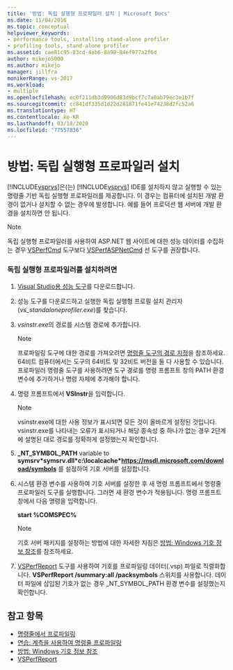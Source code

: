 ```yaml
---
title: '방법: 독립 실행형 프로파일러 설치 | Microsoft Docs'
ms.date: 11/04/2016
ms.topic: conceptual
helpviewer_keywords:
- performance tools, installing stand-alone profiler
- profiling tools, stand-alone profiler
ms.assetid: cae81c95-83cd-4ab6-8a98-84ef977a2f6d
author: mikejo5000
ms.author: mikejo
manager: jillfra
monikerRange: vs-2017
ms.workload:
- multiple
ms.openlocfilehash: ec0f211db3d9906d83d9bcf7c7a0ab79ec3e1b7f
ms.sourcegitcommit: cc841df335d1d22d281871fe41e74238d2fc52a6
ms.translationtype: HT
ms.contentlocale: ko-KR
ms.lasthandoff: 03/18/2020
ms.locfileid: "77557836"
---
```

# <a name="how-to-install-the-stand-alone-profiler"></a>방법: 독립 실행형 프로파일러 설치
[!INCLUDE[vsprvs](../code-quality/includes/vsprvs_md.md)]은(는) [!INCLUDE[vsprvs](../code-quality/includes/vsprvs_md.md)] IDE를 설치하지 않고 실행할 수 있는 명령줄 기반 독립 실행형 프로파일러를 제공합니다. 이 경우는 컴퓨터에 설치된 개발 환경이 없거나 설치할 수 없는 경우에 발생합니다. 예를 들어 프로덕션 웹 서버에 개발 환경을 설치하면 안 됩니다.

> [!NOTE]
> 독립 실행형 프로파일러를 사용하여 ASP.NET 웹 사이트에 대한 성능 데이터를 수집하는 경우 [VSPerfCmd](../profiling/vsperfaspnetcmd.md) 도구보다 [VSPerfASPNetCmd](../profiling/vsperfcmd.md) 선 도구를 권장합니다.

### <a name="to-install-the-stand-alone-profiler"></a>독립 실행형 프로파일러를 설치하려면

1. [Visual Studio용 성능 도구](https://visualstudio.microsoft.com/downloads/?q=performance+tools#performance-tools-for-visual-studio)를 다운로드합니다.

1. 성능 도구를 다운로드하고 실행한 독립 실행형 프로필 설치 관리자(*vs_standaloneprofiler.exe*)를 찾습니다.

2. *vsinstr.exe*의 경로를 시스템 경로에 추가합니다.

   > [!NOTE]
   > 프로파일링 도구에 대한 경로를 가져오려면 [명령줄 도구의 경로 지정](../profiling/specifying-the-path-to-profiling-tools-command-line-tools.md)을 참조하세요. 64비트 컴퓨터에서는 도구의 64비트 및 32비트 버전을 둘 다 사용할 수 있습니다. 프로파일러 명령줄 도구를 사용하려면 도구 경로를 명령 프롬프트 창의 PATH 환경 변수에 추가하거나 명령 자체에 추가해야 합니다.

3. 명령 프롬프트에서 **VSInstr**을 입력합니다.

   > [!NOTE]
   > vsinstr.exe에 대한 사용 정보가 표시되면 모든 것이 올바르게 설정된 것입니다. vsinstr.exe를 나타내는 오류가 표시되거나 해당 종속성 중 하나가 없는 경우 2단계에 설명된 대로 경로를 정확하게 설정했는지 확인합니다.

4. **_NT_SYMBOL_PATH** variable to **symsrv\*symsrv.dll\*c:\localcache\*https://msdl.microsoft.com/download/symbols** 를 설정하여 기호 서버를 설정합니다.

5. 시스템 환경 변수를 사용하여 기호 서버를 설정한 후 새 명령 프롬프트에서 명령줄 프로파일러 도구를 실행합니다. 그러면 새 환경 변수가 적용됩니다. 명령 프롬프트 창에서 다음 명령을 입력합니다.

    **start %COMSPEC%**

   > [!NOTE]
   > 기호 서버 패키지를 설정하는 방법에 대한 자세한 지침은 [방법: Windows 기호 정보 참조](../profiling/how-to-reference-windows-symbol-information.md)를 참조하세요.

6. [VSPerfReport](../profiling/vsperfreport.md) 도구를 사용하여 기호를 프로파일링 데이터(.vsp) 파일로 직렬화합니다. **VSPerfReport /summary:all /packsymbols** 스위치를 사용합니다. 데이터 파일에 삽입된 기호가 없는 경우 _NT_SYMBOL_PATH 환경 변수를 설정했는지 확인합니다.

## <a name="see-also"></a>참고 항목
- [명령줄에서 프로파일링](../profiling/using-the-profiling-tools-from-the-command-line.md)
- [연습: 계측을 사용하여 명령줄 프로파일링](command-line-profiling-of-stand-alone-applications.md)
- [방법: Windows 기호 정보 참조](../profiling/how-to-reference-windows-symbol-information.md)
- [VSPerfReport](../profiling/vsperfreport.md)
